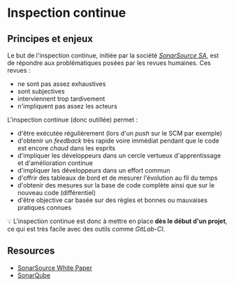 # Inspection continue

## Principes et enjeux

Le but de l'inspection continue, initiée par la société [_SonarSource SA_](https://www.sonarsource.com/), est de répondre aux problématiques posées par les revues humaines. Ces revues :

* ne sont pas assez exhaustives
* sont subjectives
* interviennent trop tardivement
* n'impliquent pas assez les acteurs

L'inspection continue (donc outillée) permet :

* d'être exécutée régulièrement (lors d'un _push_ sur le SCM par exemple)
* d'obtenir un _feedback_ très rapide voire immédiat pendant que le code est encore _chaud_ dans les esprits
* d'impliquer les développeurs dans un cercle vertueux d'apprentissage et d'amélioration continue
* d'impliquer les développeurs dans un effort commun
* d'offrir des tableaux de bord et de mesurer l'évolution au fil du temps
* d'obtenir des mesures sur la base de code complète ainsi que sur le nouveau code (différentiel)
* d'être objective car basée sur des règles et bonnes ou mauvaises pratiques connues

:bulb: L'inspection continue est donc à mettre en place **dès le début d'un projet**, ce qui est très facile avec des outils comme _GitLab-CI_.

## Resources

* [SonarSource White Paper](https://www.sonarsource.com/resources/white-papers/continuous-inspection.html)
* [SonarQube](https://www.sonarqube.org/features/clean-code/)
